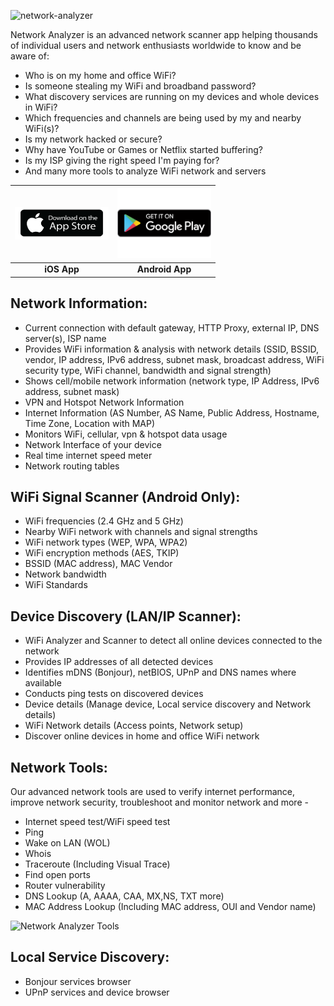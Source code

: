 ![network-analyzer](https://github.com/AppsInception/Network-Analyzer/assets/17978864/122fb115-e0e0-4821-8dd8-7a83aa5120d2)

Network Analyzer is an advanced network scanner app helping thousands of individual users and network enthusiasts worldwide to know and be aware of: 

- Who is on my home and office WiFi?
- Is someone stealing my WiFi and broadband password?
- What discovery services are running on my devices and whole devices in WiFi?
- Which frequencies and channels are being used by my and nearby WiFi(s)?
- Is my network hacked or secure? 
- Why have YouTube or Games or Netflix started buffering?
- Is my ISP giving the right speed I'm paying for?
- And many more tools to analyze WiFi network and servers

| <a href="https://apps.apple.com/us/app/network-analyzer-WiFi-scanner/id6475303256"><img src="app-store.png" alt="App Store" width="150"></a> | <a href="https://play.google.com/store/apps/details?id=com.appsinception.networkinfo"><img src="play-store.png" alt="Play Store" width="150"></a> |
|:---:|:---:|
| **iOS App** | **Android App** |

<h2>Network Information:</h2>

- Current connection with default gateway, HTTP Proxy, external IP, DNS server(s), ISP name
- Provides WiFi information & analysis with network details (SSID, BSSID, vendor, IP address, IPv6 address, subnet mask, broadcast address, WiFi security type, WiFi channel, bandwidth and signal strength)
- Shows cell/mobile network information (network type, IP Address, IPv6 address, subnet mask)
- VPN and Hotspot Network Information
- Internet Information (AS Number, AS Name, Public Address, Hostname, Time Zone, Location with MAP)
- Monitors WiFi, cellular, vpn & hotspot data usage
- Network Interface of your device
- Real time internet speed meter
- Network routing tables

<h2>WiFi Signal Scanner (Android Only):</h2>

- WiFi frequencies (2.4 GHz and 5 GHz)
- Nearby WiFi network with channels and signal strengths
- WiFi network types (WEP, WPA, WPA2)
- WiFi encryption methods (AES, TKIP)
- BSSID (MAC address), MAC Vendor
- Network bandwidth
- WiFi Standards

<h2>Device Discovery (LAN/IP Scanner):</h2>

- WiFi Analyzer and Scanner to detect all online devices connected to the network
- Provides IP addresses of all detected devices
- Identifies mDNS (Bonjour), netBIOS, UPnP and DNS names where available
- Conducts ping tests on discovered devices
- Device details (Manage device, Local service discovery and Network details)
- WiFi Network details (Access points, Network setup)
- Discover online devices in home and office WiFi network

<h2>Network Tools:</h2>

Our advanced network tools are used to verify internet performance, improve network security, troubleshoot and monitor network and more -

- Internet speed test/WiFi speed test
- Ping
- Wake on LAN (WOL)
- Whois
- Traceroute (Including Visual Trace)
- Find open ports
- Router vulnerability
- DNS Lookup (A, AAAA, CAA, MX,NS, TXT more)
- MAC Address Lookup (Including MAC address, OUI and Vendor name)

![Network Analyzer Tools](network-analyzer-tools.png)

<h2>Local Service Discovery:</h2>

- Bonjour services browser
- UPnP services and device browser
